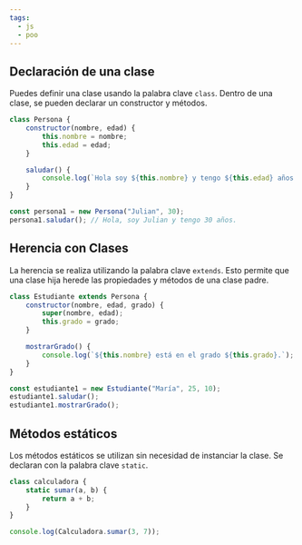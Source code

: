 ```yaml
---
tags:
  - js
  - poo
---
```

## Declaración de una clase

Puedes definir una clase usando la palabra clave `class`. Dentro de una clase, se pueden declarar un constructor y métodos.

```js
class Persona {
	constructor(nombre, edad) {
		this.nombre = nombre;
		this.edad = edad;
	}

	saludar() {
		console.log(`Hola soy ${this.nombre} y tengo ${this.edad} años.`)
	}
}

const persona1 = new Persona("Julian", 30);
persona1.saludar(); // Hola, soy Julian y tengo 30 años.
```

## Herencia con Clases

La herencia se realiza utilizando la palabra clave `extends`. Esto permite que una clase hija herede las propiedades y métodos de una clase padre.

```js
class Estudiante extends Persona {
	constructor(nombre, edad, grado) {
		super(nombre, edad);
		this.grado = grado;
	}

	mostrarGrado() {
		console.log(`${this.nombre} está en el grado ${this.grado}.`);
	}
}

const estudiante1 = new Estudiante("María", 25, 10);
estudiante1.saludar();
estudiante1.mostrarGrado();
```

## Métodos estáticos

Los métodos estáticos se utilizan sin necesidad de instanciar la clase. Se declaran con la palabra clave `static`.

```js
class calculadora {
	static sumar(a, b) {
		return a + b;
	}
}

console.log(Calculadora.sumar(3, 7));
```